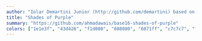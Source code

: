 ```yaml
---
author: "Iolar Demartini Junior (http://github.com/demartini) based on Shades of Purple Theme (https://github.com/ahmadawais/shades-of-purple-vscode)."
title: "Shades of Purple"
summary: "https://github.com/ahmadawais/base16-shades-of-purple"
colors: ["1e1e3f", "43d426", "f1d000", "808080", "6871ff", "c7c7c7", "ff77ff", "ffffff", "d90429", "f92a1c", "ffe700", "3ad900", "00c5c7", "6943ff", "ff2c70", "79e8fb"]
---
```

